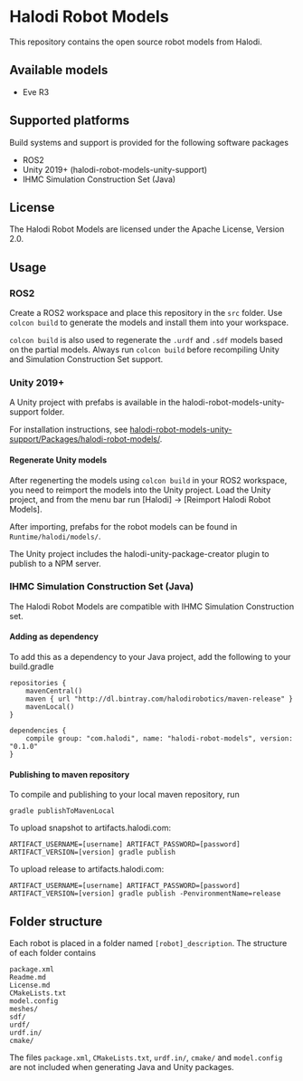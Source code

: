 # Halodi Robot Models

This repository contains the open source robot models from Halodi. 

## Available models

- Eve R3

## Supported platforms

Build systems and support is provided for the following software packages

- ROS2
- Unity 2019+ (halodi-robot-models-unity-support)
- IHMC Simulation Construction Set (Java)

## License

The Halodi Robot Models are licensed under the Apache License, Version 2.0. 

## Usage

### ROS2

Create a ROS2 workspace and place this repository in the `src` folder. Use `colcon build` to generate the models and install them into your workspace.

`colcon build` is also used to regenerate the `.urdf` and `.sdf` models based on the partial models. Always run `colcon build` before recompiling Unity and Simulation Construction Set support.

### Unity 2019+

A Unity project with prefabs is available in the halodi-robot-models-unity-support folder. 

For installation instructions, see [halodi-robot-models-unity-support/Packages/halodi-robot-models/](halodi-robot-models-unity-support/Packages/halodi-robot-models/).

#### Regenerate Unity models

After regenerting the models using `colcon build` in your ROS2 workspace, you need to reimport the models into the Unity project. Load the Unity project, and from the menu bar run [Halodi] -> [Reimport Halodi Robot Models].

After importing, prefabs for the robot models can be found in `Runtime/halodi/models/`.

The Unity project includes the halodi-unity-package-creator plugin to publish to a NPM server.

### IHMC Simulation Construction Set (Java)

The Halodi Robot Models are compatible with IHMC Simulation Construction set.

#### Adding as dependency

To add this as a dependency to your Java project, add the following to your build.gradle

```
repositories {
    mavenCentral()
    maven { url "http://dl.bintray.com/halodirobotics/maven-release" }
    mavenLocal()
}
```
```
dependencies {
    compile group: "com.halodi", name: "halodi-robot-models", version: "0.1.0"
}

```


#### Publishing to maven repository

To compile and publishing to your local maven repository, run

```
gradle publishToMavenLocal
```

To upload snapshot to artifacts.halodi.com:
```
ARTIFACT_USERNAME=[username] ARTIFACT_PASSWORD=[password] ARTIFACT_VERSION=[version] gradle publish
```

To upload release to artifacts.halodi.com:
```
ARTIFACT_USERNAME=[username] ARTIFACT_PASSWORD=[password] ARTIFACT_VERSION=[version] gradle publish -PenvironmentName=release
```

## Folder structure

Each robot is placed in a folder named `[robot]_description`. The structure of each folder contains

```
package.xml
Readme.md
License.md
CMakeLists.txt
model.config
meshes/
sdf/
urdf/
urdf.in/
cmake/

```

The files `package.xml`, `CMakeLists.txt`, `urdf.in/`, `cmake/` and `model.config` are not included when generating Java and Unity packages.

